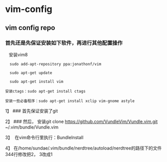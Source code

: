 # vim-config
## vim config repo

### 首先还是先保证安装如下软件，再进行其他配置操作
    安装vim8

      sudo add-apt-repository ppa:jonathonf/vim

      sudo apt-get update

      sudo apt-get install vim

    安装ctags：sudo apt-get install ctags

    安装一些必备程序：sudo apt-get install xclip vim-gnome astyle


1】  ### 首先保证安装了git

2】  ### 然后， 安装git clone https://github.com/VundleVim/Vundle.vim.git ~/.vim/bundle/Vundle.vim

3】  在vim命令行里执行：BundleInstall

4】 在/home/sundae/.vim/bundle/nerdtree/autoload/nerdtree的路径下的文件344行修改把2， 3改成1

